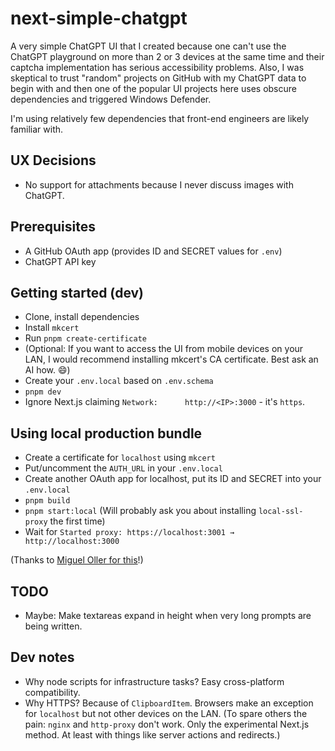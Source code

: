# next-simple-chatgpt

A very simple ChatGPT UI that I created because one can't use the ChatGPT playground on more than 2 or 3 devices at the same time and their captcha implementation has serious accessibility problems. Also, I was skeptical to trust "random" projects on GitHub with my ChatGPT data to begin with and then one of the popular UI projects here uses obscure dependencies and triggered Windows Defender.

I'm using relatively few dependencies that front-end engineers are likely familiar with.

## UX Decisions

- No support for attachments because I never discuss images with ChatGPT.

## Prerequisites

- A GitHub OAuth app (provides ID and SECRET values for `.env`)
- ChatGPT API key

## Getting started (dev)

- Clone, install dependencies
- Install `mkcert`
- Run `pnpm create-certificate`
- (Optional: If you want to access the UI from mobile devices on your LAN, I would recommend installing mkcert's CA certificate. Best ask an AI how. 😄)
- Create your `.env.local` based on `.env.schema`
- `pnpm dev`
- Ignore Next.js claiming `Network:      http://<IP>:3000` - it's `https`.

## Using local production bundle

- Create a certificate for `localhost` using `mkcert`
- Put/uncomment the `AUTH_URL` in your `.env.local`
- Create another OAuth app for localhost, put its ID and SECRET into your `.env.local`
- `pnpm build`
- `pnpm start:local` (Will probably ask you about installing `local-ssl-proxy` the first time)
- Wait for `Started proxy: https://localhost:3001 → http://localhost:3000`

(Thanks to [Miguel Oller for this](https://www.makeswift.com/blog/accessing-your-local-nextjs-dev-server-using-https)!)

## TODO

- Maybe: Make textareas expand in height when very long prompts are being written.

## Dev notes

- Why node scripts for infrastructure tasks? Easy cross-platform compatibility.
- Why HTTPS? Because of `ClipboardItem`. Browsers make an exception for `localhost` but not other devices on the LAN. (To spare others the pain: `nginx` and `http-proxy` don't work. Only the experimental Next.js method. At least with things like server actions and redirects.)